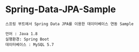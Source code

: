 # Spring-Data-JPA-Sample

```
스프링 부트에서 Spring Data JPA를 이용한 데이터베이스 연동 Sample

언어 : Java 1.8
실행환경: Spring Boot
데이터베이스 : MySQL 5.7

```
